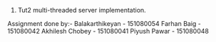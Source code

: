 1. Tut2 multi-threaded server implementation. 

Assignment done by:- 
Balakarthikeyan - 151080054
Farhan Baig - 151080042
Akhilesh Chobey - 151080041
Piyush Pawar - 151080048


